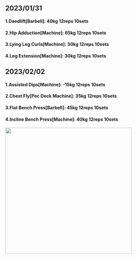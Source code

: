 ## 2023/01/31
#### 1.Daedlift\[Barbell\]: 40kg 12reps 10sets
#### 2.Hip Adduction\[Machine\]: 65kg 12reps 10sets
#### 3.Lying Leg Curls\[Machine\]: 30kg 12reps 10sets
#### 4.Leg Extension\[Machine\]: 30kg 12reps 10sets

## 2023/02/02
#### 1.Assisted Dips\[Machine\]: -15kg 12reps 10sets
#### 2.Chest Fly\[Pec Deck Machine\]: 35kg 12reps 10sets
#### 3.Flat Bench Press\[Barbell\]: 45kg 12reps 10sets
#### 4.Incline Bench Press\[Machine\]: 40kg 12reps 10sets

<img src='../_resources/__074.png' width='400px' />
